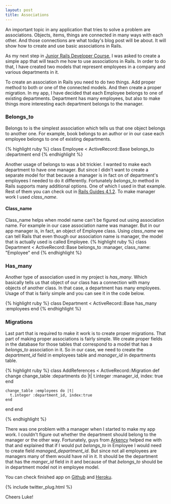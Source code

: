 ```yaml
---
layout: post
title: Associations
---
```


An important topic in any application that tries to solve a problem are associations. Objects, items, things are connected in many ways with each other.  And those connections are what today's blog post will be about.  It will show how to create and use basic associations in Rails.

As my next step in [Junior Rails Developer Course](http://blog.arkency.com/junior-rails-developer/), I was asked to create a simple app that will teach me how to use associations in Rails. In order to do that, I have created two models that represent employees in a company and various departments in it.

To create an association in Rails you need to do two things. Add proper method to both or one of the connected models. And then create a proper migration. In my app, I have decided that each Employee belongs to one of existing departments. Department has many employees, but also to make things more interesting each department belongs to the manager.

### Belongs_to
Belongs to is the simplest association which tells us that one object belongs to another one. For example, book belongs to an author or in our case each employee belongs to one of existing departments.

{% highlight ruby %}
class Employee < ActiveRecord::Base
  belongs_to :department
end
{% endhighlight %}

Another usage of belongs to was a bit trickier. I wanted to make each department to have one manager. But since I didn't want to create a separate model for that because a manager is in fact on of department's employees I needed to do it differently. Fortunately _belongs_to_ method in Rails supports many additional options. One of which I used in that example. Rest of them you can check out in [Rails Guides 4.1.2](http://guides.rubyonrails.org/association_basics.html#belongs-to-association-reference). To make manager work I used _class_name_.

#### Class_name
Class_name helps when model name can't be figured out using association name. For example in our case association name was manager. But in our app manager is, in fact, an object of Employee class. Using _class_name_ we can tell Rails that even though our association name is manager, the model that is actually used is called Employee.
{% highlight ruby %}
class Department < ActiveRecord::Base
  belongs_to :manager, class_name: "Employee"
end
{% endhighlight %}
### Has_many
Another type of association used in my project is _has_many_. Which basically tells us that object of our class has a connection with many objects of another class. In that case, a department has many employees. Usage of that is fairly simple and you can see it in the code below.

{% highlight ruby %}
class Department < ActiveRecord::Base
  has_many :employees
end
{% endhighlight %}

### Migrations
Last part that is required to make it work is to create proper migrations. That part of making proper associations is fairly simple. We create proper fields in the database for those tables that correspond to a model that has a _belongs_to_ association in it. So in our case, we need to create the _department_id_ field in employees table and _manager_id_ in departments table.

{% highlight ruby %}
class AddReferences < ActiveRecord::Migration
  def change
    change_table :departments do |t|
      t.integer :manager_id, index: true
    end

    change_table :employees do |t|
      t.integer :department_id, index:true
    end
  end
end

{% endhighlight %}

There was one problem with a manager when I started to make my app work. I couldn't figure out whether the department should belong to the manager or the other way. Fortunately, guys from [Arkency](https://arkency.com/) helped me with that and explained that if I would put _belongs_to_ in Employee I would need to create field _managed_department_id_. But since not all employees are managers many of them would have _nil_ in it. It should be the department that has the _manger_id_ field in it and because of that _belongs_to_ should be in department model not in employee model.

You can check finished app on [Github](https://github.com/LukeP91/association_app) and [Heroku](https://tranquil-fjord-78902.herokuapp.com/).

{% include twitter_plug.html %}

Cheers Luke!
